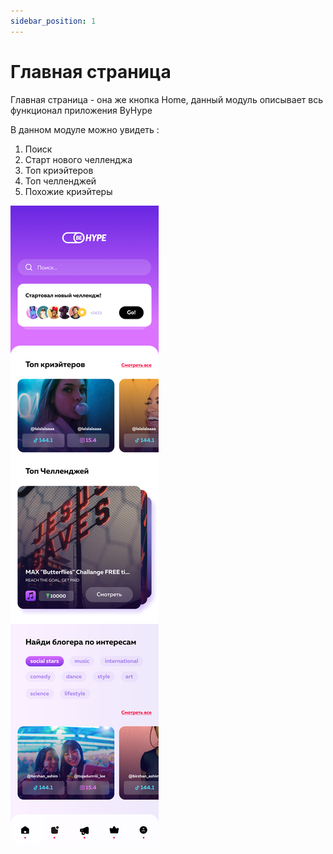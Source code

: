 ```yaml
---
sidebar_position: 1
---
```


# Главная страница

Главная страница - она же кнопка Home, данный модуль описывает всь функционал приложения ByHype

В данном модуле можно увидеть :

1. Поиск
2. Старт нового челленджа
3. Топ криэйтеров
4. Топ челленджей
5. Похожие криэйтеры

![Docusaurus Plushie](./acc.png)

